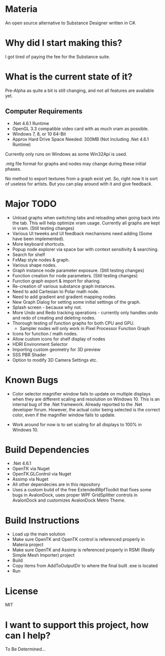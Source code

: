 Materia
===================

An open source alternative to Substance Designer written in C#. 

Why did I start making this?
============================
I got tired of paying the fee for the Substance suite.

What is the current state of it?
=================================
Pre-Alpha as quite a bit is still changing, and not all features are available yet.

Computer Requirements
------------------------
 * .Net 4.6.1 Runtime
 * OpenGL 3.3 compatible video card with as much vram as possible.
 * Windows 7, 8, or 10 64-Bit
 * Approx Hard Drive Space Needed: 300MB (Not Including .Net 4.6.1 Runtime)

Currently only runs on Windows as some Win32Api is used.

.mtg file format for graphs and nodes may change during these initial phases.

No method to export textures from a graph exist yet. So, right now it is sort of useless for artists. But you can play around with it and give feedback.

Major TODO
============== 
  * Unload graphs when switching tabs and reloading when going back into the tab. This will help optimize vram usage. Currently all graphs are kept in vram. (Still testing changes)
  * Various UI tweeks and UI feedback mechanisms need adding (Some have been implemented).
  * More keyboard shortcuts.
  * Popup node explorer via space bar with context sensitivity & searching.
  * Search for shelf
  * FxMap style nodes & graph.
  * Various shape nodes.
  * Graph instance node parameter exposure. (Still testing changes)
  * Function creation for node parameters. (Still testing changes)
  * Function graph export & import for sharing.
  * Re-creation of various substance graph instances.
  * Need to add Cartesian to Polar math node.
  * Need to add gradient and gradient mapping nodes
  * New Graph Dialog for setting some initial settings of the graph.
  * Splash screen - because why not.
  * More Undo and Redo tracking operations - currently only handles undo and redo of creating and deleting nodes.
  * Thorough testing of function graphs for both CPU and GPU.
    * Sampler nodes will only work in Pixel Processor Function Graph
  * Icons for function / math nodes.
  * Allow custom icons for shelf display of nodes
  * HDRI Environment Selector
  * Importing custom geometry for 3D preview
  * SSS PBR Shader
  * Option to modify 3D Camera Settings etc.

Known Bugs
====================
 * Color selector magnifier window fails to update on multiple displays when they are different scaling and resolution on Windows 10. This is an internal bug of the .Net framework. Already reported to the .Net developer forum. However, the actual color being selected is the correct color, even if the magnifier window fails to update.

 * Work around for now is to set scaling for all displays to 100% in Windows 10.

Build Dependencies
===================
 * .Net 4.6.1
 * OpenTK via Nuget
 * OpenTK.GLControl via Nuget
 * Assimp via Nuget
 * All other dependecies are in this repository
 * Uses a custom build of the free ExtendedWpfToolkit that fixes some bugs in AvalonDock, uses proper WPF GridSplitter controls in AvalonDock and customizes AvalonDock Metro Theme.

Build Instructions
=====================
 * Load up the main solution
 * Make sure OpenTK and OpenTK control is referenced properly in Materia project
 * Make sure OpenTK and Assimp is referenced properly in RSMI (Really Simple Mesh Importer) project
 * Build
 * Copy items from AddToOutputDir to where the final built .exe is located
 * Run

 License
 =========
 MIT

 I want to support this project, how can I help?
 ================================================
 To Be Determined...

